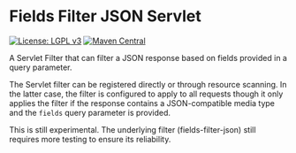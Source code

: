 # Fields Filter JSON Servlet
[![License: LGPL v3](https://img.shields.io/badge/License-LGPL%20v3-blue.svg?style=plastic)](https://www.gnu.org/licenses/lgpl-3.0)
[![Maven Central](https://maven-badges.herokuapp.com/maven-central/com.github.arucard21.simplyrestful/fields-filter-json-servlet/badge.svg?style=plastic)](https://maven-badges.herokuapp.com/maven-central/com.github.arucard21.simplyrestful/fields-filter-json-servlet)

A Servlet Filter that can filter a JSON response based on fields provided in a query parameter.

The Servlet filter can be registered directly or through resource scanning. In the latter case, the filter is configured to apply to all requests though it only applies the filter if the response contains a JSON-compatible media type and the `fields` query parameter is provided.

This is still experimental. The underlying filter (fields-filter-json) still requires more testing to ensure its reliability.
